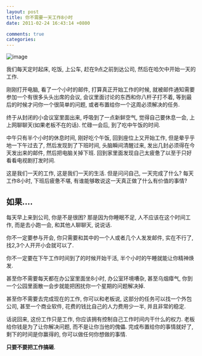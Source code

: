 ```yaml
---
layout: post
title: 你不需要一天工作8小时
date: 2011-02-24 16:43:14 +0800

comments: true
categories: 
---
```


![image](http://cimg2.163.com/tech/2007/11/5/2007110521233984d3a.jpg)

我们每天定时起床, 吃饭, 上公车, 赶在9点之前到达公司,
然后在哈欠中开始一天的工作.

刚刚打开电脑, 看了一个小时的邮件, 打算真正开始工作的时候,
就被邮件通知需要参加一个有很多头头出席的会议,
会议里面讨论的东西和你八杆子打不着,
等到最后的时候才问你一个很简单的问题,
或者布置给你一个这周必须解决的任务.

终于从封闭的小会议室里面出来, 呼吸到了一点新鲜空气, 觉得自己要休息一会,
上上网聊聊天(如果老板不在的话). 忙碌一会后, 到了吃中午饭的时间.

中午只有半个小时的休息时间, 刚好吃个午饭, 回到座位上又开始工作,
但是晕乎乎地一下午过去了, 然后发现到了下班时间, 头脑瞬间清醒过来,
发出几封必须得在今天发出来的邮件, 然后把电脑关掉下班.
回到家里面发现自己太疲惫了以至于只好看看电视剧打发时间.

这是我们一天的工作, 这是我们一天的生活. 但是问问自己, 一天完成了什么?
每天工作8小时, 下班后疲惫不堪,
有谁能够敢说这一天真正做了什么有价值的事情?

如果....
------------------------------

每天早上来到公司, 你是不是很困? 那是因为你睡眠不足,
人不应该在这个时间工作, 而是去小跑一会, 和其他人聊聊天, 说说话.

你不一定要参与开会, 你只需要和其中的一个人或者几个人发发邮件,
实在不行了, 找2,3个人开开小会就可以了.

你不一定要在下午工作时间到了的时候开始干活,
半个小时的午睡就能让你精神焕发.

甚至你不需要每天都在办公室里面坐8小时, 办公室环境嘈杂, 甚至乌烟瘴气,
你到一个公园里面散一会步就能把困扰你一个星期的问题解决掉.

甚至你不需要去完成现在的工作, 你可以和老板说,
这部分的任务可以找一个外包公司, 甚至一个商业软件,
花费的钱比自己的人力费用少一半, 并且非常的稳定.

话说回来, 这份工作只是工作, 你应该拥有控制自己工作时间内干什么的权力.
老板给你钱是为了让你解决问题, 而不是让你当他的傀儡.
完成布置给你的事情就好了, 剩下的时间是你赢得的,
你可以做任何你想做的事情.

**只要不要把工作搞砸**.